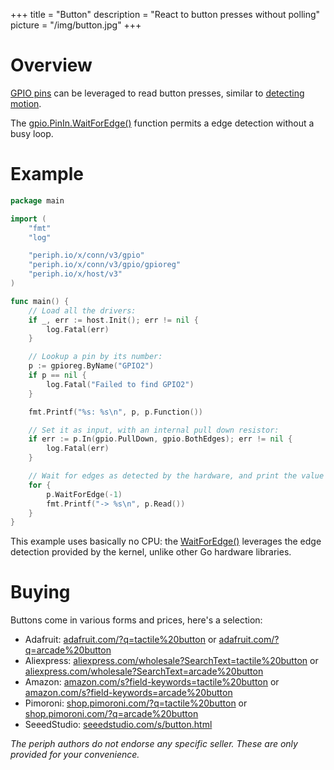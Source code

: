 +++
title = "Button"
description = "React to button presses without polling"
picture = "/img/button.jpg"
+++

# Overview

[GPIO pins](/device/gpio/) can be leveraged to read button presses, similar to
[detecting motion](/device/pir/).

The [gpio.PinIn.WaitForEdge()](https://periph.io/x/conn/v3/gpio#PinIn)
function permits a edge detection without a busy loop.


# Example

```go
package main

import (
    "fmt"
    "log"

    "periph.io/x/conn/v3/gpio"
    "periph.io/x/conn/v3/gpio/gpioreg"
    "periph.io/x/host/v3"
)

func main() {
    // Load all the drivers:
    if _, err := host.Init(); err != nil {
        log.Fatal(err)
    }

    // Lookup a pin by its number:
    p := gpioreg.ByName("GPIO2")
    if p == nil {
        log.Fatal("Failed to find GPIO2")
    }

    fmt.Printf("%s: %s\n", p, p.Function())

    // Set it as input, with an internal pull down resistor:
    if err := p.In(gpio.PullDown, gpio.BothEdges); err != nil {
        log.Fatal(err)
    }

    // Wait for edges as detected by the hardware, and print the value read:
    for {
        p.WaitForEdge(-1)
        fmt.Printf("-> %s\n", p.Read())
    }
}
```

This example uses basically no CPU: the
[WaitForEdge()](https://godoc.org/periph.io/x/conn/v3/gpio#PinIn) leverages
the edge detection provided by the kernel, unlike other Go hardware libraries.


# Buying

Buttons come in various forms and prices, here's a selection:

- Adafruit:
  [adafruit.com/?q=tactile%20button](https://www.adafruit.com/?q=tactile%20button)
  or
  [adafruit.com/?q=arcade%20button](https://www.adafruit.com/?q=arcade%20button)
- Aliexpress:
  [aliexpress.com/wholesale?SearchText=tactile%20button](https://aliexpress.com/wholesale?SearchText=tactile%20button)
  or
  [aliexpress.com/wholesale?SearchText=arcade%20button](https://aliexpress.com/wholesale?SearchText=arcade%20button)
- Amazon:
  [amazon.com/s?field-keywords=tactile%20button](https://amazon.com/s?field-keywords=tactile%20button)
  or
  [amazon.com/s?field-keywords=arcade%20button](https://amazon.com/s?field-keywords=arcade%20button)
- Pimoroni:
  [shop.pimoroni.com/?q=tactile%20button](https://shop.pimoroni.com/?q=tactile%20button)
  or
  [shop.pimoroni.com/?q=arcade%20button](https://shop.pimoroni.com/?q=arcade%20button)
- SeeedStudio:
  [seeedstudio.com/s/button.html](https://seeedstudio.com/s/button.html)

_The periph authors do not endorse any specific seller. These are only provided
for your convenience._
